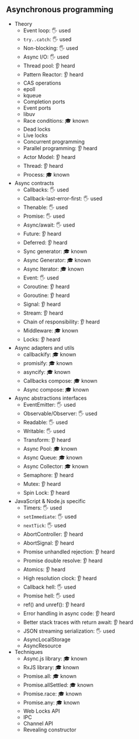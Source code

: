 ## Asynchronous programming

- Theory
  - Event loop: 🖐️ used
  - `try..catch`: 🖐️ used
  - Non-blocking: 🖐️ used
  - Async I/O: 🖐️ used
  - Thread pool: 👂 heard
  - Pattern Reactor: 👂 heard
  - CAS operations
  - epoll
  - kqueue
  - Completion ports
  - Event ports
  - libuv
  - Race conditions: 🎓 known
  - Dead locks
  - Live locks
  - Concurrent programming
  - Parallel programming: 👂 heard
  - Actor Model: 👂 heard
  - Thread: 👂 heard
  - Process: 🎓 known
- Async contracts
  - Callbacks: 🖐️ used
  - Callback-last-error-first: 🖐️ used
  - Thenable: 🖐️ used
  - Promise: 🖐️ used
  - Async/await: 🖐️ used
  - Future: 👂 heard
  - Deferred: 👂 heard
  - Sync generator: 🎓 known
  - Async Generator: 🎓 known
  - Async Iterator: 🎓 known
  - Event: 🖐️ used
  - Coroutine: 👂 heard
  - Goroutine: 👂 heard
  - Signal: 👂 heard
  - Stream: 👂 heard
  - Chain of responsibility: 👂 heard
  - Middleware: 🎓 known
  - Locks: 👂 heard
- Async adapters and utils
  - callbackify: 🎓 known
  - promisify: 🎓 known
  - asyncify: 🎓 known
  - Callbacks compose: 🎓 known
  - Async compose: 🎓 known
- Async abstractions interfaces
  - EventEmitter: 🖐️ used
  - Observable/Observer: 🖐️ used
  - Readable: 🖐️ used
  - Writable: 🖐️ used
  - Transform: 👂 heard
  - Async Pool: 🎓 known
  - Async Queue: 🎓 known
  - Async Collector: 🎓 known
  - Semaphore: 👂 heard
  - Mutex: 👂 heard
  - Spin Lock: 👂 heard
- JavaScript & Node.js specific
  - Timers: 🖐️ used
  - `setImmediate`: 🖐️ used
  - `nextTick`: 🖐️ used
  - AbortController: 👂 heard
  - AbortSignal: 👂 heard
  - Promise unhandled rejection: 👂 heard
  - Promise double resolve: 👂 heard
  - Atomics: 👂 heard
  - High resolution clock: 👂 heard
  - Callback hell: 🖐️ used
  - Promise hell: 🖐️ used
  - ref() and unref(): 👂 heard
  - Error handling in async code: 👂 heard
  - Better stack traces with return await: 👂 heard
  - JSON streaming serialization: 🖐️ used
  - AsyncLocalStorage
  - AsyncResource
- Techniques
  - Async.js library: 🎓 known
  - RxJS library: 🎓 known
  - Promise.all: 🎓 known
  - Promise.allSettled: 🎓 known
  - Promise.race: 🎓 known
  - Promise.any: 🎓 known
  - Web Locks API
  - IPC
  - Channel API
  - Revealing constructor

